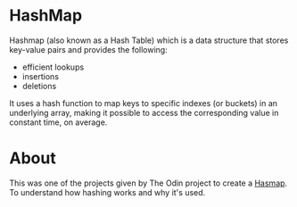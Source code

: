# HashMap

Hashmap (also known as a Hash Table) which is a data structure that stores key-value pairs and provides the following:
+ efficient lookups
+ insertions
+ deletions

It uses a hash function to map keys to specific indexes (or buckets) in an underlying array, making it possible to access the corresponding value in constant time, on average.

# About

This was one of the projects given by The Odin project to create a [Hasmap](https://www.theodinproject.com/lessons/javascript-hashmap). To understand how hashing works and why it's used. 

